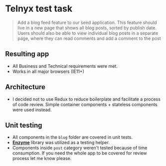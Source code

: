 # Telnyx test task
> Add a blog feed feature to our seed application. This feature should live in a new page that shows all blog posts, sorted by publish date. Users should also be able to view individual blog posts in a separate page, where they can read comments and add a comment to the post  

## Resulting app
- All Business and Technical requirements were met.  
- Works in all major browsers (IE11+)

## Architecture
- I decided not to use Redux to reduce boilerplate and facilitate a process of code review. Simple container components + stateless components were used instead.

## Unit testing
- All components in the `blog` folder are covered in unit tests.  
- **[Enzyme](https://github.com/airbnb/enzyme)** library was utilized as a testing helper.  
- Components inside `post` category weren't tested because of time consumption. If you need the whole app to be covered for review process let me know please.
